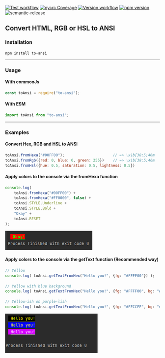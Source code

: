 
[![Test workflow](https://github.com/thimpat/to-ansi/actions/workflows/test.yml/badge.svg)](https://github.com/thimpat/to-ansi/blob/main/README.md)
[![nycrc Coverage](https://img.shields.io/nycrc/thimpat/to-ansi?preferredThreshold=lines)](https://github.com/thimpat/to-ansi/blob/main/README.md)
[![Version workflow](https://github.com/thimpat/to-ansi/actions/workflows/versioning.yml/badge.svg)](https://github.com/thimpat/to-ansi/blob/main/README.md)
[![npm version](https://badge.fury.io/js/to-ansi.svg)](https://www.npmjs.com/package/to-ansi)
<img alt="semantic-release" src="https://img.shields.io/badge/semantic--release-19.0.2-e10079?logo=semantic-release">



## Convert HTML, RGB or HSL to ANSI

### Installation

```shell
npm install to-ansi
```


---

### Usage

#### With commonJs

```javascript
const toAnsi = require("to-ansi");
```

#### With ESM

```javascript
import toAnsi from "to-ansi";
```

---

### Examples

#### Convert Hex, RGB and HSL to ANSI
```javascript
toAnsi.fromHexa("#00FF00");                      // => \x1b[38;5;46m 
toAnsi.fromRgb({red: 0, blue: 0, green: 255})    // => \x1b[38;5;46m 
toAnsi.fromHsl({hue: 0.5, saturation: 0.5, lightness: 0.5})
```

#### Apply colors to the console via the **fromHexa** function
```javascript
console.log(
    toAnsi.fromHexa("#00FF00") +
    toAnsi.fromHexa("#FF0000", false) +
    toAnsi.STYLE.Underline +
    toAnsi.STYLE.Bold +
    "Okay" +
    toAnsi.RESET
);

```

![](https://github.com/thimpat/to-ansi/blob/main/docs/images/example-1.png)


#### Apply colors to the console via the **getText** function (Recommended way)

```javascript
// Yellow
console.log( toAnsi.getTextFromHex("Hello you!", {fg: "#FFFF00"}) );

// Yellow with blue background
console.log( toAnsi.getTextFromHex("Hello you!", {fg: "#FFFF00", bg: "#0000FF"}) );

// Yellow-ish on purple-lish
console.log( toAnsi.getTextFromHex("Hello you!", {fg: "#FFCCFF", bg: "#DD00FF", isUnderline: true}) );
```

![img.png](https://github.com/thimpat/to-ansi/blob/main/docs/images/example-2.png)


